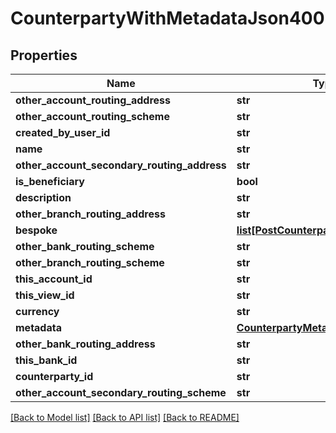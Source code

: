 # CounterpartyWithMetadataJson400

## Properties
Name | Type | Description | Notes
------------ | ------------- | ------------- | -------------
**other_account_routing_address** | **str** |  | 
**other_account_routing_scheme** | **str** |  | 
**created_by_user_id** | **str** |  | 
**name** | **str** |  | 
**other_account_secondary_routing_address** | **str** |  | 
**is_beneficiary** | **bool** |  | 
**description** | **str** |  | 
**other_branch_routing_address** | **str** |  | 
**bespoke** | [**list[PostCounterpartyBespokeJson]**](PostCounterpartyBespokeJson.md) |  | 
**other_bank_routing_scheme** | **str** |  | 
**other_branch_routing_scheme** | **str** |  | 
**this_account_id** | **str** |  | 
**this_view_id** | **str** |  | 
**currency** | **str** |  | 
**metadata** | [**CounterpartyMetadataJson**](CounterpartyMetadataJson.md) |  | 
**other_bank_routing_address** | **str** |  | 
**this_bank_id** | **str** |  | 
**counterparty_id** | **str** |  | 
**other_account_secondary_routing_scheme** | **str** |  | 

[[Back to Model list]](../README.md#documentation-for-models) [[Back to API list]](../README.md#documentation-for-api-endpoints) [[Back to README]](../README.md)


